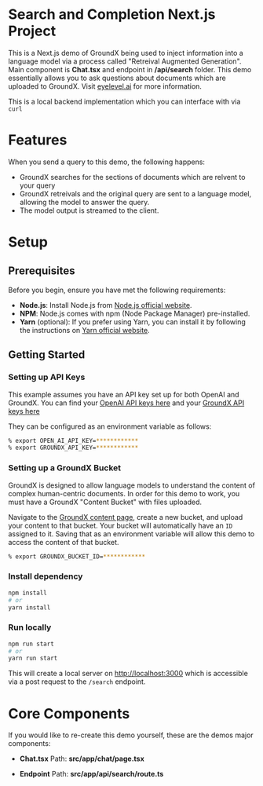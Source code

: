# Search and Completion Next.js Project

This is a Next.js demo of GroundX being used to inject information into a language model via a process called "Retreival Augmented Generation". Main component is **Chat.tsx** and endpoint in **/api/search** folder. This demo essentially allows you to ask questions about documents which are uploaded to GroundX. Visit [eyelevel.ai](https://www.eyelevel.ai/) for more information.

This is a local backend implementation which you can interface with via `curl`

# Features
When you send a query to this demo, the following happens:

- GroundX searches for the sections of documents which are relvent to your query
- GroundX retreivals and the original query are sent to a language model, allowing the model to answer the query.
- The model output is streamed to the client.

# Setup

## Prerequisites

Before you begin, ensure you have met the following requirements:

- **Node.js**: Install Node.js from [Node.js official website](https://nodejs.org/).
- **NPM**: Node.js comes with npm (Node Package Manager) pre-installed.
- **Yarn** (optional): If you prefer using Yarn, you can install it by following the instructions on [Yarn official website](https://yarnpkg.com/).

## Getting Started

### Setting up API Keys

This example assumes you have an API key set up for both OpenAI and GroundX. You can find your [OpenAI API keys here](https://platform.openai.com/account/api-keys) and your [GroundX API keys here](https://dashboard.groundx.ai/apikey)

They can be configured as an environment variable as follows:
```bash
% export OPEN_AI_API_KEY=************
% export GROUNDX_API_KEY=************
```

### Setting up a GroundX Bucket
GroundX is designed to allow language models to understand the content of complex human-centric documents. In order for this demo to work, you must have a GroundX "Content Bucket" with files uploaded.

Navigate to the [GroundX content page](https://dashboard.groundx.ai/content), create a new bucket, and upload your content to that bucket. Your bucket will automatically have an `ID` assigned to it. Saving that as an environment variable will allow this demo to access the content of that bucket.

```bash
% export GROUNDX_BUCKET_ID=************
```

### Install dependency

```bash
npm install
# or
yarn install
```

### Run locally

```bash
npm run start
# or
yarn run start
```

This will create a local server on [http://localhost:3000](http://localhost:3000) which is accessible via a post request to the `/search` endpoint.

# Core Components

If you would like to re-create this demo yourself, these are the demos major components:

- **Chat.tsx** Path: **src/app/chat/page.tsx**

- **Endpoint** Path: **src/app/api/search/route.ts**
